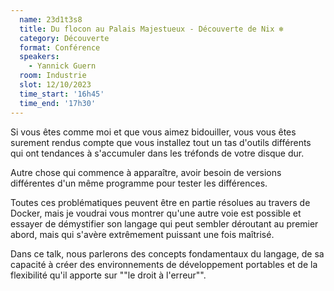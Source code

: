 ```yaml
---
  name: 23d1t3s8
  title: Du flocon au Palais Majestueux - Découverte de Nix ❄️
  category: Découverte
  format: Conférence
  speakers: 
    - Yannick Guern
  room: Industrie
  slot: 12/10/2023
  time_start: '16h45'
  time_end: '17h30'
---
```

Si vous êtes comme moi et que vous aimez bidouiller, vous vous êtes surement rendus compte que vous installez tout un tas d'outils différents qui ont tendances à s'accumuler dans les tréfonds de votre disque dur.

Autre chose qui commence à apparaître, avoir besoin de versions différentes d'un même programme pour tester les différences.

Toutes ces problématiques peuvent être en partie résolues au travers de Docker, mais je voudrai vous montrer qu'une autre voie est possible et essayer de démystifier son langage qui peut sembler déroutant au premier abord, mais qui s'avère extrêmement puissant une fois maîtrisé.

Dans ce talk, nous parlerons des concepts fondamentaux du langage, de sa capacité à créer des environnements de développement portables et de la flexibilité qu'il apporte sur ""le droit à l'erreur"".

 
